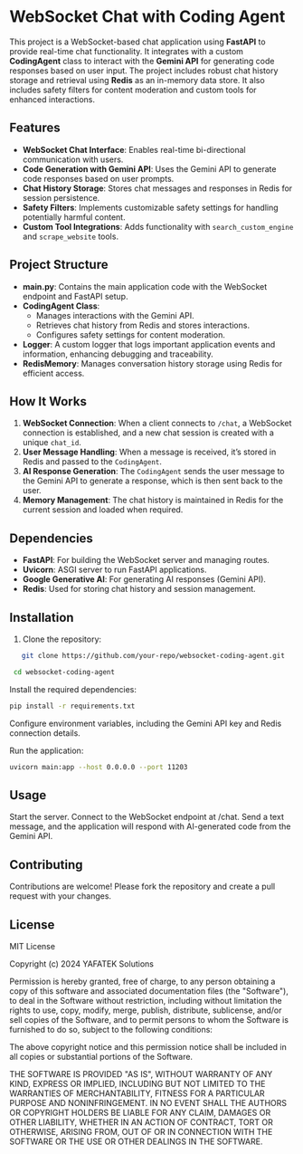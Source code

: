 # WebSocket Chat with Coding Agent

This project is a WebSocket-based chat application using **FastAPI** to provide real-time chat functionality. It integrates with a custom **CodingAgent** class to interact with the **Gemini API** for generating code responses based on user input. The project includes robust chat history storage and retrieval using **Redis** as an in-memory data store. It also includes safety filters for content moderation and custom tools for enhanced interactions.

## Features

- **WebSocket Chat Interface**: Enables real-time bi-directional communication with users.
- **Code Generation with Gemini API**: Uses the Gemini API to generate code responses based on user prompts.
- **Chat History Storage**: Stores chat messages and responses in Redis for session persistence.
- **Safety Filters**: Implements customizable safety settings for handling potentially harmful content.
- **Custom Tool Integrations**: Adds functionality with `search_custom_engine` and `scrape_website` tools.

## Project Structure

- **main.py**: Contains the main application code with the WebSocket endpoint and FastAPI setup.
- **CodingAgent Class**:
  - Manages interactions with the Gemini API.
  - Retrieves chat history from Redis and stores interactions.
  - Configures safety settings for content moderation.
- **Logger**: A custom logger that logs important application events and information, enhancing debugging and traceability.
- **RedisMemory**: Manages conversation history storage using Redis for efficient access.

## How It Works

1. **WebSocket Connection**: When a client connects to `/chat`, a WebSocket connection is established, and a new chat session is created with a unique `chat_id`.
2. **User Message Handling**: When a message is received, it’s stored in Redis and passed to the `CodingAgent`.
3. **AI Response Generation**: The `CodingAgent` sends the user message to the Gemini API to generate a response, which is then sent back to the user.
4. **Memory Management**: The chat history is maintained in Redis for the current session and loaded when required.

## Dependencies

- **FastAPI**: For building the WebSocket server and managing routes.
- **Uvicorn**: ASGI server to run FastAPI applications.
- **Google Generative AI**: For generating AI responses (Gemini API).
- **Redis**: Used for storing chat history and session management.

## Installation

1. Clone the repository:
```bash
   git clone https://github.com/your-repo/websocket-coding-agent.git
```
```bash
 cd websocket-coding-agent
```
Install the required dependencies:
```bash
pip install -r requirements.txt
```
Configure environment variables, including the Gemini API key and Redis connection details.

Run the application:

```bash 
uvicorn main:app --host 0.0.0.0 --port 11203
```
## Usage
Start the server.
Connect to the WebSocket endpoint at /chat.
Send a text message, and the application will respond with AI-generated code from the Gemini API.

## Contributing
Contributions are welcome! Please fork the repository and create a pull request with your changes.

## License
MIT License

Copyright (c) 2024 YAFATEK Solutions

Permission is hereby granted, free of charge, to any person obtaining a copy
of this software and associated documentation files (the "Software"), to deal
in the Software without restriction, including without limitation the rights
to use, copy, modify, merge, publish, distribute, sublicense, and/or sell
copies of the Software, and to permit persons to whom the Software is
furnished to do so, subject to the following conditions:

The above copyright notice and this permission notice shall be included in all
copies or substantial portions of the Software.

THE SOFTWARE IS PROVIDED "AS IS", WITHOUT WARRANTY OF ANY KIND, EXPRESS OR
IMPLIED, INCLUDING BUT NOT LIMITED TO THE WARRANTIES OF MERCHANTABILITY,
FITNESS FOR A PARTICULAR PURPOSE AND NONINFRINGEMENT. IN NO EVENT SHALL THE
AUTHORS OR COPYRIGHT HOLDERS BE LIABLE FOR ANY CLAIM, DAMAGES OR OTHER
LIABILITY, WHETHER IN AN ACTION OF CONTRACT, TORT OR OTHERWISE, ARISING FROM,
OUT OF OR IN CONNECTION WITH THE SOFTWARE OR THE USE OR OTHER DEALINGS IN THE
SOFTWARE.
